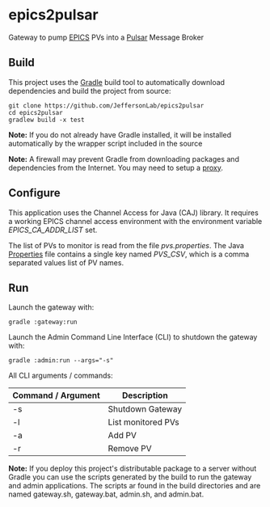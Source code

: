 # epics2pulsar
Gateway to pump [EPICS](https://epics-controls.org) PVs into a [Pulsar](https://pulsar.apache.org) Message Broker

## Build
This project uses the [Gradle](https://gradle.org) build tool to automatically download dependencies and build the project from source:
````
git clone https://github.com/JeffersonLab/epics2pulsar
cd epics2pulsar
gradlew build -x test
````
__Note:__ If you do not already have Gradle installed, it will be installed automatically by the wrapper script included in the source 

__Note:__ A firewall may prevent Gradle from downloading packages and dependencies from the Internet.   You may need to setup a [proxy](https://github.com/JeffersonLab/jmyapi/wiki/JLab-Proxy).   

## Configure
This application uses the Channel Access for Java (CAJ) library. It requires a working EPICS channel access environment with the environment variable _EPICS_CA_ADDR_LIST_ set.

The list of PVs to monitor is read from the file _pvs.properties_.  The Java [Properties](https://en.wikipedia.org/wiki/.properties) file contains a single key named _PVS_CSV_, which is a comma separated values list of PV names.

## Run
Launch the gateway with:
````
gradle :gateway:run
````
Launch the Admin Command Line Interface (CLI) to shutdown the gateway with:
````
gradle :admin:run --args="-s"
````
All CLI arguments / commands:

| Command / Argument | Description |
|---------|--------|
| -s | Shutdown Gateway |
| -l | List monitored PVs |
| -a <pv> | Add PV |
| -r <pv> | Remove PV | 

__Note:__ If you deploy this project's distributable package to a server without Gradle you can use the scripts generated by the build to run the gateway and admin applications.  The scripts ar found in the build directories and are named gateway.sh, gateway.bat, admin.sh, and admin.bat. 
